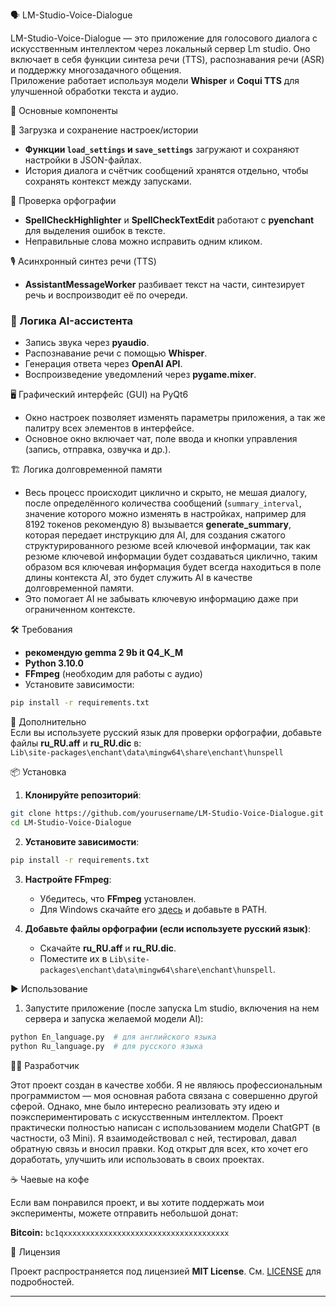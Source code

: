 🗣️ LM-Studio-Voice-Dialogue  

LM-Studio-Voice-Dialogue — это приложение для голосового диалога с искусственным интеллектом через локальный сервер Lm studio. Оно включает в себя функции синтеза речи (TTS), распознавания речи (ASR) и поддержку многозадачного общения.  
Приложение работает используя модели **Whisper** и **Coqui TTS** для улучшенной обработки текста и аудио.  

🚀 Основные компоненты  

🔧 Загрузка и сохранение настроек/истории  
- **Функции `load_settings` и `save_settings`** загружают и сохраняют настройки в JSON-файлах.  
- История диалога и счётчик сообщений хранятся отдельно, чтобы сохранять контекст между запусками.  

📝 Проверка орфографии  
- **SpellCheckHighlighter** и **SpellCheckTextEdit** работают с **pyenchant** для выделения ошибок в тексте.  
- Неправильные слова можно исправить одним кликом.  

🎙️ Асинхронный синтез речи (TTS)  
- **AssistantMessageWorker** разбивает текст на части, синтезирует речь и воспроизводит её по очереди.  

### 🧠 Логика AI-ассистента  
- Запись звука через **pyaudio**.  
- Распознавание речи с помощью **Whisper**.  
- Генерация ответа через **OpenAI API**.  
- Воспроизведение уведомлений через **pygame.mixer**.  

🖥️ Графический интерфейс (GUI) на PyQt6  
- Окно настроек позволяет изменять параметры приложения, а так же палитру всех элементов в интерфейсе.  
- Основное окно включает чат, поле ввода и кнопки управления (запись, отправка, озвучка и др.).  

🏗️ Логика долговременной памяти  
- Весь процесс происходит циклично и скрыто, не мешая диалогу, после определённого количества сообщений (`summary_interval`, значение которого можно изменять в настройках, например для 8192 токенов рекомендую 8) вызывается **generate_summary**, которая передает инструкцию для AI, для создания сжатого структурированного резюме всей ключевой информации, так как резюме ключевой информации будет создаваться циклично, таким образом вся ключевая информация будет всегда находиться в поле длины контекста AI, это будет служить AI в качестве долговременной памяти.
- Это помогает AI не забывать ключевую информацию даже при ограниченном контексте.  

🛠️ Требования  
- **рекомендую gemma 2 9b it Q4_K_M**
- **Python 3.10.0**  
- **FFmpeg** (необходим для работы с аудио)  
- Установите зависимости:  

```bash
pip install -r requirements.txt
```

🔹 Дополнительно  
Если вы используете русский язык для проверки орфографии, добавьте файлы **ru_RU.aff** и **ru_RU.dic** в:  
`Lib\site-packages\enchant\data\mingw64\share\enchant\hunspell`  

📦 Установка  

1. **Клонируйте репозиторий**:  

```bash
git clone https://github.com/yourusername/LM-Studio-Voice-Dialogue.git
cd LM-Studio-Voice-Dialogue
```

2. **Установите зависимости**:  

```bash
pip install -r requirements.txt
```

3. **Настройте FFmpeg**:  
   - Убедитесь, что **FFmpeg** установлен.  
   - Для Windows скачайте его [здесь](https://ffmpeg.org/download.html) и добавьте в PATH.  

4. **Добавьте файлы орфографии (если используете русский язык)**:  
   - Скачайте **ru_RU.aff** и **ru_RU.dic**.  
   - Поместите их в `Lib\site-packages\enchant\data\mingw64\share\enchant\hunspell`.  

▶️ Использование  

1. Запустите приложение (после запуска Lm studio, включения на нем сервера и запуска желаемой модели AI):  

```bash
python En_language.py  # для английского языка  
python Ru_language.py  # для русского языка  
```
👨‍💻 Разработчик

Этот проект создан в качестве хобби. Я не являюсь профессиональным программистом — моя основная работа связана с совершенно другой сферой. Однако, мне было интересно реализовать эту идею и поэкспериментировать с искусственным интеллектом.
Проект практически полностью написан с использованием модели ChatGPT (в частности, o3 Mini). Я взаимодействовал с ней, тестировал, давал обратную связь и вносил правки.
Код открыт для всех, кто хочет его доработать, улучшить или использовать в своих проектах.

☕ Чаевые на кофе  

Если вам понравился проект, и вы хотите поддержать мои эксперименты, можете отправить небольшой донат:  

**Bitcoin:** `bc1qxxxxxxxxxxxxxxxxxxxxxxxxxxxxxxxxxxxxx`  

📜 Лицензия  

Проект распространяется под лицензией **MIT License**. См. [LICENSE](LICENSE) для подробностей.

---